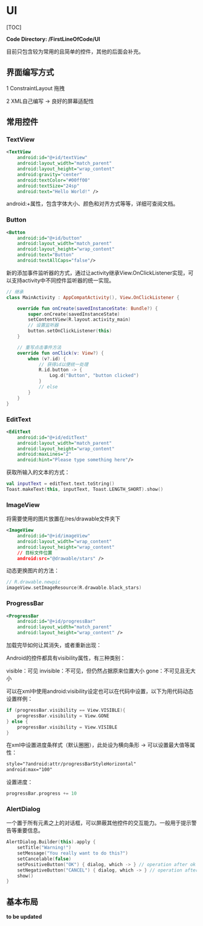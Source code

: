 # UI

[TOC]

**Code Directory: /FirstLineOfCode/UI**

目前只包含较为常用的且简单的控件，其他的后面会补充。

## 界面编写方式

1 ConstraintLayout 拖拽

2 XML自己编写 -> 良好的屏幕适配性

## 常用控件

### TextView

~~~xml
<TextView
    android:id="@+id/textView"
    android:layout_width="match_parent"
    android:layout_height="wrap_content"
    android:gravity="center"
    android:textColor="#00ff00"
    android:textSize="24sp"
    android:text="Hello World!" />
~~~

android:+属性，包含字体大小、颜色和对齐方式等等，详细可查阅文档。

### Button

~~~xml
<Button
    android:id="@+id/button"
    android:layout_width="match_parent"
    android:layout_height="wrap_content"
    android:text="Button"
    android:textAllCaps="false"/>
~~~

新的添加事件监听器的方式，通过让activity继承View.OnClickListener实现，可以支持activity中不同控件监听器的统一实现。

~~~kotlin
// 继承
class MainActivity : AppCompatActivity(), View.OnClickListener {

    override fun onCreate(savedInstanceState: Bundle?) {
        super.onCreate(savedInstanceState)
        setContentView(R.layout.activity_main)
        // 设置监听器
        button.setOnClickListener(this)
    }

    // 重写点击事件方法
    override fun onClick(v: View?) {
        when (v?.id) {
            // 获得id以便统一处理
            R.id.button -> {
                Log.d("Button", "button clicked")
            }
            // else
        }
    }
}
~~~

### EditText

~~~xml
<EditText
    android:id="@+id/editText"
    android:layout_width="match_parent"
    android:layout_height="wrap_content"
    android:maxLines="2"
    android:hint="Please type something here"/>
~~~

获取所输入的文本的方式：

~~~kotlin
val inputText = editText.text.toString()
Toast.makeText(this, inputText, Toast.LENGTH_SHORT).show()
~~~

### ImageView

将需要使用的图片放置在/res/drawable文件夹下

~~~xml
<ImageView
    android:id="@+id/imageView"
    android:layout_width="wrap_content"
    android:layout_height="wrap_content"
    // 目标文件位置
    android:src="@drawable/stars" />
~~~

动态更换图片的方法：

~~~kotlin
// R.drawable.newpic
imageView.setImageResource(R.drawable.black_stars)
~~~

### ProgressBar

~~~xml
<ProgressBar
    android:id="@+id/progressBar"
    android:layout_width="match_parent"
    android:layout_height="wrap_content" />
~~~

加载完毕如何让其消失，或者重新出现：

Android的控件都具有visibility属性，有三种类别：

visible：可见		invisible：不可见，但仍然占据原来位置大小		gone：不可见且无大小

可以在xml中使用android:visibility设定也可以在代码中设置，以下为用代码动态设置样例：

~~~kotlin
if (progressBar.visibility == View.VISIBLE){
    progressBar.visibility = View.GONE
} else {
    progressBar.visibility = View.VISIBLE
}
~~~

在xml中设置进度条样式（默认圈圈），此处设为横向条形 -> 可以设置最大值等属性：

~~~xml
style="?android:attr/progressBarStyleHorizontal"
android:max="100"
~~~

设置进度：

~~~kotlin
progressBar.progress += 10
~~~

### AlertDialog

一个置于所有元素之上的对话框，可以屏蔽其他控件的交互能力。一般用于提示警告等重要信息。

~~~kotlin
AlertDialog.Builder(this).apply {
    setTitle("Warning!")
    setMessage("You really want to do this?")
    setCancelable(false)
    setPositiveButton("OK") { dialog, which -> } // operation after ok
    setNegativeButton("CANCEL") { dialog, which -> } // operation after cancel
    show()
}
~~~

## 基本布局



**to be updated**